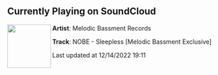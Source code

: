 ## Currently Playing on SoundCloud

[<img align="left" width="100" src="https://i1.sndcdn.com/artworks-iOBsJ1GNm08d03OU-k9N7cw-t500x500.jpg">](https://soundcloud.com/melodicbassment/nobe-sleepless-melodic-bassment-exclusive?in=nobe_bass/sets/sleepless)

**Artist**: Melodic Bassment Records 

**Track**: NOBE - Sleepless [Melodic Bassment Exclusive]

Last updated at 12/14/2022 19:11
